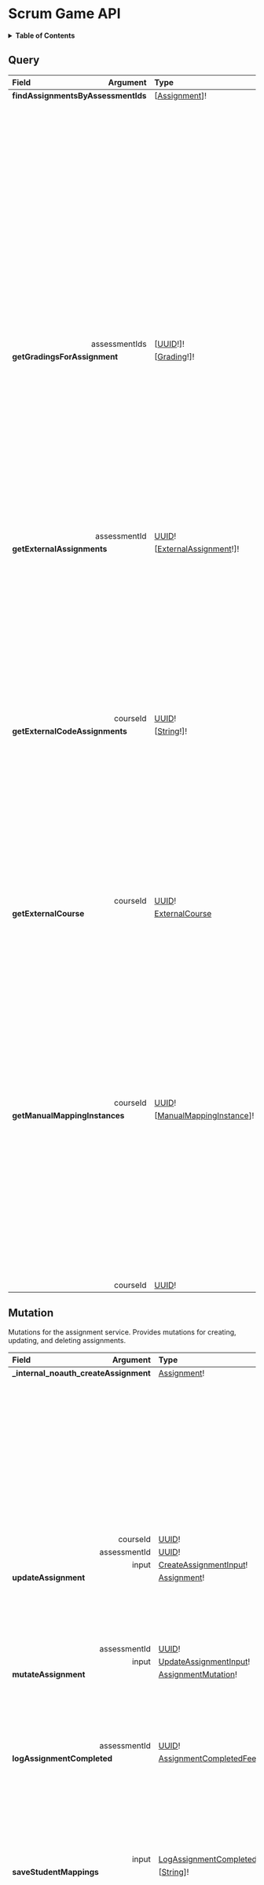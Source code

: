 # Scrum Game API

<details>
  <summary><strong>Table of Contents</strong></summary>

  * [Query](#query)
  * [Mutation](#mutation)
  * [Objects](#objects)
    * [Assignment](#assignment)
    * [AssignmentCompletedFeedback](#assignmentcompletedfeedback)
    * [AssignmentMutation](#assignmentmutation)
    * [CodeAssignmentGradingMetadata](#codeassignmentgradingmetadata)
    * [CodeAssignmentMetadata](#codeassignmentmetadata)
    * [Exercise](#exercise)
    * [ExerciseGrading](#exercisegrading)
    * [ExternalAssignment](#externalassignment)
    * [ExternalCourse](#externalcourse)
    * [Grading](#grading)
    * [ManualMappingInstance](#manualmappinginstance)
    * [PaginationInfo](#paginationinfo)
    * [StudentMapping](#studentmapping)
    * [Subexercise](#subexercise)
    * [SubexerciseGrading](#subexercisegrading)
    * [UnfinishedGrading](#unfinishedgrading)
  * [Inputs](#inputs)
    * [CreateAssignmentInput](#createassignmentinput)
    * [CreateExerciseInput](#createexerciseinput)
    * [CreateSubexerciseInput](#createsubexerciseinput)
    * [DateTimeFilter](#datetimefilter)
    * [ExerciseCompletedInput](#exercisecompletedinput)
    * [IntFilter](#intfilter)
    * [LogAssignmentCompletedInput](#logassignmentcompletedinput)
    * [Pagination](#pagination)
    * [StringFilter](#stringfilter)
    * [StudentMappingInput](#studentmappinginput)
    * [SubexerciseCompletedInput](#subexercisecompletedinput)
    * [UpdateAssignmentInput](#updateassignmentinput)
    * [UpdateExerciseInput](#updateexerciseinput)
    * [UpdateSubexerciseInput](#updatesubexerciseinput)
  * [Enums](#enums)
    * [AssignmentType](#assignmenttype)
    * [SortDirection](#sortdirection)
  * [Scalars](#scalars)
    * [Boolean](#boolean)
    * [Date](#date)
    * [DateTime](#datetime)
    * [Float](#float)
    * [Int](#int)
    * [LocalTime](#localtime)
    * [String](#string)
    * [Time](#time)
    * [UUID](#uuid)
    * [Url](#url)

</details>

## Query
<table>
<thead>
<tr>
<th align="left">Field</th>
<th align="right">Argument</th>
<th align="left">Type</th>
<th align="left">Description</th>
</tr>
</thead>
<tbody>
<tr>
<td colspan="2" valign="top"><strong id="query.findassignmentsbyassessmentids">findAssignmentsByAssessmentIds</strong></td>
<td valign="top">[<a href="#assignment">Assignment</a>]!</td>
<td>

Get assignment by assessment ID.
If any of the assessment IDs are not found, the corresponding assignment will be null.
🔒 The user must be enrolled in the course the assignments belong to to access them. Otherwise null is returned for
an assignment if the user has no access to it.

</td>
</tr>
<tr>
<td colspan="2" align="right" valign="top">assessmentIds</td>
<td valign="top">[<a href="#uuid">UUID</a>!]!</td>
<td></td>
</tr>
<tr>
<td colspan="2" valign="top"><strong id="query.getgradingsforassignment">getGradingsForAssignment</strong></td>
<td valign="top">[<a href="#grading">Grading</a>!]!</td>
<td>

Get all gradings for one assignment
🔒 The user must be an admin in the course the assignment belongs to to access them. Otherwise null is returned for
an assignment if the user has no access to it.

</td>
</tr>
<tr>
<td colspan="2" align="right" valign="top">assessmentId</td>
<td valign="top"><a href="#uuid">UUID</a>!</td>
<td></td>
</tr>
<tr>
<td colspan="2" valign="top"><strong id="query.getexternalassignments">getExternalAssignments</strong></td>
<td valign="top">[<a href="#externalassignment">ExternalAssignment</a>!]!</td>
<td>

Gets all the available external exercises.
CourseId is the id of the course the user is currently working in.
🔒 The user must be an admin in the course. Otherwise null is returned.

</td>
</tr>
<tr>
<td colspan="2" align="right" valign="top">courseId</td>
<td valign="top"><a href="#uuid">UUID</a>!</td>
<td></td>
</tr>
<tr>
<td colspan="2" valign="top"><strong id="query.getexternalcodeassignments">getExternalCodeAssignments</strong></td>
<td valign="top">[<a href="#string">String</a>!]!</td>
<td>

Gets all the available external code exercises.
CourseId is the id of the course the user is currently working in.
🔒 The user must be an admin in the course. Otherwise null is returned.

</td>
</tr>
<tr>
<td colspan="2" align="right" valign="top">courseId</td>
<td valign="top"><a href="#uuid">UUID</a>!</td>
<td></td>
</tr>
<tr>
<td colspan="2" valign="top"><strong id="query.getexternalcourse">getExternalCourse</strong></td>
<td valign="top"><a href="#externalcourse">ExternalCourse</a></td>
<td>

Get the corresponding external course for the given courseId.
CourseId is the id of the course the user is currently working in.
🔒 The user must be an admin in the course. Otherwise null is returned.

</td>
</tr>
<tr>
<td colspan="2" align="right" valign="top">courseId</td>
<td valign="top"><a href="#uuid">UUID</a>!</td>
<td></td>
</tr>
<tr>
<td colspan="2" valign="top"><strong id="query.getmanualmappinginstances">getManualMappingInstances</strong></td>
<td valign="top">[<a href="#manualmappinginstance">ManualMappingInstance</a>]!</td>
<td>

Gets all manual student mappings, i.e. all students where the backend could not map to a meitrex user.
🔒 The user must be an admin in the course. Otherwise null is returned.

</td>
</tr>
<tr>
<td colspan="2" align="right" valign="top">courseId</td>
<td valign="top"><a href="#uuid">UUID</a>!</td>
<td></td>
</tr>
</tbody>
</table>

## Mutation
Mutations for the assignment service. Provides mutations for creating, updating, and deleting assignments.

<table>
<thead>
<tr>
<th align="left">Field</th>
<th align="right">Argument</th>
<th align="left">Type</th>
<th align="left">Description</th>
</tr>
</thead>
<tbody>
<tr>
<td colspan="2" valign="top"><strong id="mutation._internal_noauth_createassignment">_internal_noauth_createAssignment</strong></td>
<td valign="top"><a href="#assignment">Assignment</a>!</td>
<td>

Creates a new assignment. Mutation is only accessible internally within the system by other
services and the gateway.
⚠️ This mutation is only accessible internally in the system and allows the caller to create assignments without
any permissions check and should not be called without any validation of the caller's permissions. ⚠️

</td>
</tr>
<tr>
<td colspan="2" align="right" valign="top">courseId</td>
<td valign="top"><a href="#uuid">UUID</a>!</td>
<td></td>
</tr>
<tr>
<td colspan="2" align="right" valign="top">assessmentId</td>
<td valign="top"><a href="#uuid">UUID</a>!</td>
<td></td>
</tr>
<tr>
<td colspan="2" align="right" valign="top">input</td>
<td valign="top"><a href="#createassignmentinput">CreateAssignmentInput</a>!</td>
<td></td>
</tr>
<tr>
<td colspan="2" valign="top"><strong id="mutation.updateassignment">updateAssignment</strong></td>
<td valign="top"><a href="#assignment">Assignment</a>!</td>
<td>

Update top-level fields of an assignment.
🔒 The user must be an admin in the course the assignment belongs to.

</td>
</tr>
<tr>
<td colspan="2" align="right" valign="top">assessmentId</td>
<td valign="top"><a href="#uuid">UUID</a>!</td>
<td></td>
</tr>
<tr>
<td colspan="2" align="right" valign="top">input</td>
<td valign="top"><a href="#updateassignmentinput">UpdateAssignmentInput</a>!</td>
<td></td>
</tr>
<tr>
<td colspan="2" valign="top"><strong id="mutation.mutateassignment">mutateAssignment</strong></td>
<td valign="top"><a href="#assignmentmutation">AssignmentMutation</a>!</td>
<td>

Modify an assignment.
🔒 The user must be an admin in the course the assignment is in to perform this action.

</td>
</tr>
<tr>
<td colspan="2" align="right" valign="top">assessmentId</td>
<td valign="top"><a href="#uuid">UUID</a>!</td>
<td></td>
</tr>
<tr>
<td colspan="2" valign="top"><strong id="mutation.logassignmentcompleted">logAssignmentCompleted</strong></td>
<td valign="top"><a href="#assignmentcompletedfeedback">AssignmentCompletedFeedback</a>!</td>
<td>

Logs that a user's assignment score has been imported, i.e. the user has completed the assignment.
🔒 The user must be a tutor in the course the assignment is in to perform this action.

</td>
</tr>
<tr>
<td colspan="2" align="right" valign="top">input</td>
<td valign="top"><a href="#logassignmentcompletedinput">LogAssignmentCompletedInput</a>!</td>
<td></td>
</tr>
<tr>
<td colspan="2" valign="top"><strong id="mutation.savestudentmappings">saveStudentMappings</strong></td>
<td valign="top">[<a href="#string">String</a>]!</td>
<td>

Saves mappings of meitrex users to external students.
Used to deal with ManualMappingInstances.
Returns list of all deleted ManualMappingInstance ids.
Returns null if connection to UserService failed.
🔒 The user must be an admin in the course to perform this action.

</td>
</tr>
<tr>
<td colspan="2" align="right" valign="top">courseId</td>
<td valign="top"><a href="#uuid">UUID</a>!</td>
<td></td>
</tr>
<tr>
<td colspan="2" align="right" valign="top">studentMappingInputs</td>
<td valign="top">[<a href="#studentmappinginput">StudentMappingInput</a>!]!</td>
<td></td>
</tr>
<tr>
<td colspan="2" valign="top"><strong id="mutation.syncassignmentsforcourse">syncAssignmentsForCourse</strong></td>
<td valign="top"><a href="#boolean">Boolean</a>!</td>
<td>

Fetches assignment info from external code assessment provider for the given course

</td>
</tr>
<tr>
<td colspan="2" align="right" valign="top">courseId</td>
<td valign="top"><a href="#uuid">UUID</a>!</td>
<td></td>
</tr>
</tbody>
</table>

## Objects

### Assignment

An assignment is an external source of tasks, which can be imported. This includes exercise sheets and physical tests.

<table>
<thead>
<tr>
<th align="left">Field</th>
<th align="right">Argument</th>
<th align="left">Type</th>
<th align="left">Description</th>
</tr>
</thead>
<tbody>
<tr>
<td colspan="2" valign="top"><strong id="assignment.assessmentid">assessmentId</strong></td>
<td valign="top"><a href="#uuid">UUID</a>!</td>
<td>

Identifier of the assignment, same as the identifier of the assessment.

</td>
</tr>
<tr>
<td colspan="2" valign="top"><strong id="assignment.courseid">courseId</strong></td>
<td valign="top"><a href="#uuid">UUID</a>!</td>
<td>

Id of the course this assignment belongs to.

</td>
</tr>
<tr>
<td colspan="2" valign="top"><strong id="assignment.exercises">exercises</strong></td>
<td valign="top">[<a href="#exercise">Exercise</a>!]</td>
<td>

List of exercises making up the assignment.
Optional for CODE_ASSIGNMENT since GH Classroom does not provide exercises.

</td>
</tr>
<tr>
<td colspan="2" valign="top"><strong id="assignment.date">date</strong></td>
<td valign="top"><a href="#datetime">DateTime</a></td>
<td>

The date at which the assignment had to be handed in (optional).

</td>
</tr>
<tr>
<td colspan="2" valign="top"><strong id="assignment.totalcredits">totalCredits</strong></td>
<td valign="top"><a href="#float">Float</a></td>
<td>

Number of total credits in the assignment.

</td>
</tr>
<tr>
<td colspan="2" valign="top"><strong id="assignment.assignmenttype">assignmentType</strong></td>
<td valign="top"><a href="#assignmenttype">AssignmentType</a>!</td>
<td>

Type of the assignment, e.g. exercise sheet or physical test.

</td>
</tr>
<tr>
<td colspan="2" valign="top"><strong id="assignment.description">description</strong></td>
<td valign="top"><a href="#string">String</a></td>
<td>

Description of the assignment (optional).

</td>
</tr>
<tr>
<td colspan="2" valign="top"><strong id="assignment.requiredpercentage">requiredPercentage</strong></td>
<td valign="top"><a href="#float">Float</a></td>
<td>

The required percentage to pass the assignment. A value between 0 and 1. Defaults to 0.5. (optional)

</td>
</tr>
<tr>
<td colspan="2" valign="top"><strong id="assignment.externalid">externalId</strong></td>
<td valign="top"><a href="#string">String</a></td>
<td>

The id of the exercise sheet in an external system like TMS. (optional)
This is needed for mapping grading data to assignments.

</td>
</tr>
<tr>
<td colspan="2" valign="top"><strong id="assignment.codeassignmentmetadata">codeAssignmentMetadata</strong></td>
<td valign="top"><a href="#codeassignmentmetadata">CodeAssignmentMetadata</a></td>
<td>

CodeAssignmentMetadata contains metadata for the external code assignment.

</td>
</tr>
</tbody>
</table>

### AssignmentCompletedFeedback

Feedback data when "logAssignmentCompleted" is called.

<table>
<thead>
<tr>
<th align="left">Field</th>
<th align="right">Argument</th>
<th align="left">Type</th>
<th align="left">Description</th>
</tr>
</thead>
<tbody>
<tr>
<td colspan="2" valign="top"><strong id="assignmentcompletedfeedback.success">success</strong></td>
<td valign="top"><a href="#boolean">Boolean</a>!</td>
<td>

Whether the assignment was passed or not.

</td>
</tr>
<tr>
<td colspan="2" valign="top"><strong id="assignmentcompletedfeedback.correctness">correctness</strong></td>
<td valign="top"><a href="#float">Float</a>!</td>
<td>

The percentage of achieved credits compared to total credits.

</td>
</tr>
</tbody>
</table>

### AssignmentMutation

<table>
<thead>
<tr>
<th align="left">Field</th>
<th align="right">Argument</th>
<th align="left">Type</th>
<th align="left">Description</th>
</tr>
</thead>
<tbody>
<tr>
<td colspan="2" valign="top"><strong id="assignmentmutation.assessmentid">assessmentId</strong></td>
<td valign="top"><a href="#uuid">UUID</a>!</td>
<td>

ID of the assignment that is being modified.

</td>
</tr>
<tr>
<td colspan="2" valign="top"><strong id="assignmentmutation.createexercise">createExercise</strong></td>
<td valign="top"><a href="#exercise">Exercise</a>!</td>
<td>

Creates a new exercise. Throws an error if the assignment does not exist.

</td>
</tr>
<tr>
<td colspan="2" align="right" valign="top">input</td>
<td valign="top"><a href="#createexerciseinput">CreateExerciseInput</a>!</td>
<td></td>
</tr>
<tr>
<td colspan="2" valign="top"><strong id="assignmentmutation.updateexercise">updateExercise</strong></td>
<td valign="top"><a href="#exercise">Exercise</a>!</td>
<td>

Updates an exercise. Throws an error if the exercise does not exist.

</td>
</tr>
<tr>
<td colspan="2" align="right" valign="top">input</td>
<td valign="top"><a href="#updateexerciseinput">UpdateExerciseInput</a>!</td>
<td></td>
</tr>
<tr>
<td colspan="2" valign="top"><strong id="assignmentmutation.deleteexercise">deleteExercise</strong></td>
<td valign="top"><a href="#uuid">UUID</a>!</td>
<td>

Deletes the exercise with the specified ID. Throws an error if the exercise does not exist.

</td>
</tr>
<tr>
<td colspan="2" align="right" valign="top">itemId</td>
<td valign="top"><a href="#uuid">UUID</a>!</td>
<td></td>
</tr>
<tr>
<td colspan="2" valign="top"><strong id="assignmentmutation.createsubexercise">createSubexercise</strong></td>
<td valign="top"><a href="#subexercise">Subexercise</a>!</td>
<td>

Creates a new subexercise. Throws an error if the assignment does not exist.

</td>
</tr>
<tr>
<td colspan="2" align="right" valign="top">input</td>
<td valign="top"><a href="#createsubexerciseinput">CreateSubexerciseInput</a>!</td>
<td></td>
</tr>
<tr>
<td colspan="2" valign="top"><strong id="assignmentmutation.updatesubexercise">updateSubexercise</strong></td>
<td valign="top"><a href="#subexercise">Subexercise</a>!</td>
<td>

Updates a subexercise. Throws an error if the subexercise does not exist.

</td>
</tr>
<tr>
<td colspan="2" align="right" valign="top">input</td>
<td valign="top"><a href="#updatesubexerciseinput">UpdateSubexerciseInput</a>!</td>
<td></td>
</tr>
<tr>
<td colspan="2" valign="top"><strong id="assignmentmutation.deletesubexercise">deleteSubexercise</strong></td>
<td valign="top"><a href="#uuid">UUID</a>!</td>
<td>

Deletes the subexercise with the specified ID. Throws an error if the subexercise does not exist.

</td>
</tr>
<tr>
<td colspan="2" align="right" valign="top">itemId</td>
<td valign="top"><a href="#uuid">UUID</a>!</td>
<td></td>
</tr>
</tbody>
</table>

### CodeAssignmentGradingMetadata

<table>
<thead>
<tr>
<th align="left">Field</th>
<th align="right">Argument</th>
<th align="left">Type</th>
<th align="left">Description</th>
</tr>
</thead>
<tbody>
<tr>
<td colspan="2" valign="top"><strong id="codeassignmentgradingmetadata.repolink">repoLink</strong></td>
<td valign="top"><a href="#string">String</a></td>
<td>

The repository link of for the external code assignment.

</td>
</tr>
<tr>
<td colspan="2" valign="top"><strong id="codeassignmentgradingmetadata.status">status</strong></td>
<td valign="top"><a href="#string">String</a></td>
<td>

The pipeline status of the corresponding repository.

</td>
</tr>
<tr>
<td colspan="2" valign="top"><strong id="codeassignmentgradingmetadata.feedbacktablehtml">feedbackTableHtml</strong></td>
<td valign="top"><a href="#string">String</a></td>
<td>

The Github worfklow run log table HTML of the corresponding repository.

</td>
</tr>
</tbody>
</table>

### CodeAssignmentMetadata

<table>
<thead>
<tr>
<th align="left">Field</th>
<th align="right">Argument</th>
<th align="left">Type</th>
<th align="left">Description</th>
</tr>
</thead>
<tbody>
<tr>
<td colspan="2" valign="top"><strong id="codeassignmentmetadata.assignmentlink">assignmentLink</strong></td>
<td valign="top"><a href="#string">String</a></td>
<td>

Link to the GitHub Classroom or equivalent (optional, CODE_ASSIGNMENT only).

</td>
</tr>
<tr>
<td colspan="2" valign="top"><strong id="codeassignmentmetadata.invitationlink">invitationLink</strong></td>
<td valign="top"><a href="#string">String</a></td>
<td>

Invitation link for students to join the assignment (optional, CODE_ASSIGNMENT only).

</td>
</tr>
<tr>
<td colspan="2" valign="top"><strong id="codeassignmentmetadata.readmehtml">readmeHtml</strong></td>
<td valign="top"><a href="#string">String</a></td>
<td>

README content in HTML format for the assignment (optional, CODE_ASSIGNMENT only).

</td>
</tr>
</tbody>
</table>

### Exercise

<table>
<thead>
<tr>
<th align="left">Field</th>
<th align="right">Argument</th>
<th align="left">Type</th>
<th align="left">Description</th>
</tr>
</thead>
<tbody>
<tr>
<td colspan="2" valign="top"><strong id="exercise.itemid">itemId</strong></td>
<td valign="top"><a href="#uuid">UUID</a>!</td>
<td>

Unique identifier of the exercise and the id of the corresponding item

</td>
</tr>
<tr>
<td colspan="2" valign="top"><strong id="exercise.totalexercisecredits">totalExerciseCredits</strong></td>
<td valign="top"><a href="#float">Float</a>!</td>
<td>

The amount of credits that can be earned on this exercise including all sub-exercises.

</td>
</tr>
<tr>
<td colspan="2" valign="top"><strong id="exercise.subexercises">subexercises</strong></td>
<td valign="top">[<a href="#subexercise">Subexercise</a>!]!</td>
<td>

Sub-exercises making up the exercise, i.e. parts a),b),c),...

</td>
</tr>
<tr>
<td colspan="2" valign="top"><strong id="exercise.number">number</strong></td>
<td valign="top"><a href="#string">String</a></td>
<td>

The number of the exercise on the exercise sheet, may be something such as 2 (optional).

</td>
</tr>
<tr>
<td colspan="2" valign="top"><strong id="exercise.tutorfeedback">tutorFeedback</strong></td>
<td valign="top"><a href="#string">String</a></td>
<td>

Feedback given by a tutor on the exercise (optional).

</td>
</tr>
</tbody>
</table>

### ExerciseGrading

<table>
<thead>
<tr>
<th align="left">Field</th>
<th align="right">Argument</th>
<th align="left">Type</th>
<th align="left">Description</th>
</tr>
</thead>
<tbody>
<tr>
<td colspan="2" valign="top"><strong id="exercisegrading.itemid">itemId</strong></td>
<td valign="top"><a href="#uuid">UUID</a>!</td>
<td>

ID of the exercise.

</td>
</tr>
<tr>
<td colspan="2" valign="top"><strong id="exercisegrading.studentid">studentId</strong></td>
<td valign="top"><a href="#uuid">UUID</a>!</td>
<td>

ID of the student the exercise-grading belongs to.

</td>
</tr>
<tr>
<td colspan="2" valign="top"><strong id="exercisegrading.achievedcredits">achievedCredits</strong></td>
<td valign="top"><a href="#float">Float</a>!</td>
<td>

The absolute number of achieved credits on the exercise.

</td>
</tr>
<tr>
<td colspan="2" valign="top"><strong id="exercisegrading.subexercisegradings">subexerciseGradings</strong></td>
<td valign="top">[<a href="#subexercisegrading">SubexerciseGrading</a>]!</td>
<td>

List of subexercise-gradings for each subexercise in the exercise. Can be empty, if there are no subexercises within the exercise.

</td>
</tr>
</tbody>
</table>

### ExternalAssignment

An external Assignment such as the ones from TMS. These are needed for mapping Meitrex Assignments to external ones for importing gradings.

<table>
<thead>
<tr>
<th align="left">Field</th>
<th align="right">Argument</th>
<th align="left">Type</th>
<th align="left">Description</th>
</tr>
</thead>
<tbody>
<tr>
<td colspan="2" valign="top"><strong id="externalassignment.externalid">externalId</strong></td>
<td valign="top"><a href="#string">String</a>!</td>
<td></td>
</tr>
<tr>
<td colspan="2" valign="top"><strong id="externalassignment.sheetno">sheetNo</strong></td>
<td valign="top"><a href="#float">Float</a>!</td>
<td></td>
</tr>
</tbody>
</table>

### ExternalCourse

<table>
<thead>
<tr>
<th align="left">Field</th>
<th align="right">Argument</th>
<th align="left">Type</th>
<th align="left">Description</th>
</tr>
</thead>
<tbody>
<tr>
<td colspan="2" valign="top"><strong id="externalcourse.coursetitle">courseTitle</strong></td>
<td valign="top"><a href="#string">String</a>!</td>
<td>

The name of the course.

</td>
</tr>
<tr>
<td colspan="2" valign="top"><strong id="externalcourse.url">url</strong></td>
<td valign="top"><a href="#string">String</a>!</td>
<td>

The url to the course.

</td>
</tr>
<tr>
<td colspan="2" valign="top"><strong id="externalcourse.organizationname">organizationName</strong></td>
<td valign="top"><a href="#string">String</a>!</td>
<td>

The Github organization name the classroom belongs to.

</td>
</tr>
</tbody>
</table>

### Grading

A grading contains a user's achieved credits on an assignment and its exercises and subexercises.

<table>
<thead>
<tr>
<th align="left">Field</th>
<th align="right">Argument</th>
<th align="left">Type</th>
<th align="left">Description</th>
</tr>
</thead>
<tbody>
<tr>
<td colspan="2" valign="top"><strong id="grading.assessmentid">assessmentId</strong></td>
<td valign="top"><a href="#uuid">UUID</a>!</td>
<td>

ID of the assignment.

</td>
</tr>
<tr>
<td colspan="2" valign="top"><strong id="grading.studentid">studentId</strong></td>
<td valign="top"><a href="#uuid">UUID</a>!</td>
<td>

ID of the student the grading belongs to.

</td>
</tr>
<tr>
<td colspan="2" valign="top"><strong id="grading.date">date</strong></td>
<td valign="top"><a href="#datetime">DateTime</a></td>
<td>

The date and time of when the tutor corrected the assignment.

</td>
</tr>
<tr>
<td colspan="2" valign="top"><strong id="grading.achievedcredits">achievedCredits</strong></td>
<td valign="top"><a href="#float">Float</a></td>
<td>

The absolute number of achieved credits on the assignment.

</td>
</tr>
<tr>
<td colspan="2" valign="top"><strong id="grading.codeassignmentgradingmetadata">codeAssignmentGradingMetadata</strong></td>
<td valign="top"><a href="#codeassignmentgradingmetadata">CodeAssignmentGradingMetadata</a></td>
<td>

CodeAssignmentGradingMetadata contains metadata for the external code assignment grading.

</td>
</tr>
<tr>
<td colspan="2" valign="top"><strong id="grading.exercisegradings">exerciseGradings</strong></td>
<td valign="top">[<a href="#exercisegrading">ExerciseGrading</a>!]</td>
<td>

List of exercise-gradings for each exercise in the assignment. Can be empty, if there are no exercises within the assignment.

</td>
</tr>
</tbody>
</table>

### ManualMappingInstance

An object to represent a student where the backend could not automatically map the external student to a meitrex user.

<table>
<thead>
<tr>
<th align="left">Field</th>
<th align="right">Argument</th>
<th align="left">Type</th>
<th align="left">Description</th>
</tr>
</thead>
<tbody>
<tr>
<td colspan="2" valign="top"><strong id="manualmappinginstance.externalstudentid">externalStudentId</strong></td>
<td valign="top"><a href="#string">String</a>!</td>
<td>

Student Id in external system like TMS

</td>
</tr>
<tr>
<td colspan="2" valign="top"><strong id="manualmappinginstance.externalstudentinfo">externalStudentInfo</strong></td>
<td valign="top"><a href="#string">String</a>!</td>
<td>

JSON Object containing all available information on the external student.

</td>
</tr>
</tbody>
</table>

### PaginationInfo

Return type for information about paginated results.

<table>
<thead>
<tr>
<th align="left">Field</th>
<th align="right">Argument</th>
<th align="left">Type</th>
<th align="left">Description</th>
</tr>
</thead>
<tbody>
<tr>
<td colspan="2" valign="top"><strong id="paginationinfo.page">page</strong></td>
<td valign="top"><a href="#int">Int</a>!</td>
<td>

The current page number.

</td>
</tr>
<tr>
<td colspan="2" valign="top"><strong id="paginationinfo.size">size</strong></td>
<td valign="top"><a href="#int">Int</a>!</td>
<td>

The number of elements per page.

</td>
</tr>
<tr>
<td colspan="2" valign="top"><strong id="paginationinfo.totalelements">totalElements</strong></td>
<td valign="top"><a href="#int">Int</a>!</td>
<td>

The total number of elements across all pages.

</td>
</tr>
<tr>
<td colspan="2" valign="top"><strong id="paginationinfo.totalpages">totalPages</strong></td>
<td valign="top"><a href="#int">Int</a>!</td>
<td>

The total number of pages.

</td>
</tr>
<tr>
<td colspan="2" valign="top"><strong id="paginationinfo.hasnext">hasNext</strong></td>
<td valign="top"><a href="#boolean">Boolean</a>!</td>
<td>

Whether there is a next page.

</td>
</tr>
</tbody>
</table>

### StudentMapping

<table>
<thead>
<tr>
<th align="left">Field</th>
<th align="right">Argument</th>
<th align="left">Type</th>
<th align="left">Description</th>
</tr>
</thead>
<tbody>
<tr>
<td colspan="2" valign="top"><strong id="studentmapping.meitrexstudentid">meitrexStudentId</strong></td>
<td valign="top"><a href="#uuid">UUID</a>!</td>
<td>

Student Id in Meitrex

</td>
</tr>
<tr>
<td colspan="2" valign="top"><strong id="studentmapping.externalstudentid">externalStudentId</strong></td>
<td valign="top"><a href="#string">String</a>!</td>
<td>

Student Id in external system like TMS

</td>
</tr>
</tbody>
</table>

### Subexercise

<table>
<thead>
<tr>
<th align="left">Field</th>
<th align="right">Argument</th>
<th align="left">Type</th>
<th align="left">Description</th>
</tr>
</thead>
<tbody>
<tr>
<td colspan="2" valign="top"><strong id="subexercise.itemid">itemId</strong></td>
<td valign="top"><a href="#uuid">UUID</a>!</td>
<td>

Unique identifier of the exercise and the id of the corresponding item

</td>
</tr>
<tr>
<td colspan="2" valign="top"><strong id="subexercise.totalsubexercisecredits">totalSubexerciseCredits</strong></td>
<td valign="top"><a href="#float">Float</a>!</td>
<td>

The amount of credits that can be earned on this sub-exercise.

</td>
</tr>
<tr>
<td colspan="2" valign="top"><strong id="subexercise.number">number</strong></td>
<td valign="top"><a href="#string">String</a></td>
<td>

The number of the exercise on the exercise sheet, may be something such as 2b (optional).

</td>
</tr>
<tr>
<td colspan="2" valign="top"><strong id="subexercise.tutorfeedback">tutorFeedback</strong></td>
<td valign="top"><a href="#string">String</a></td>
<td>

Feedback given by a tutor on the exercise (optional).

</td>
</tr>
</tbody>
</table>

### SubexerciseGrading

<table>
<thead>
<tr>
<th align="left">Field</th>
<th align="right">Argument</th>
<th align="left">Type</th>
<th align="left">Description</th>
</tr>
</thead>
<tbody>
<tr>
<td colspan="2" valign="top"><strong id="subexercisegrading.itemid">itemId</strong></td>
<td valign="top"><a href="#uuid">UUID</a>!</td>
<td>

ID of the subexercise.

</td>
</tr>
<tr>
<td colspan="2" valign="top"><strong id="subexercisegrading.studentid">studentId</strong></td>
<td valign="top"><a href="#uuid">UUID</a>!</td>
<td>

ID of the student the subexercise-grading belongs to.

</td>
</tr>
<tr>
<td colspan="2" valign="top"><strong id="subexercisegrading.achievedcredits">achievedCredits</strong></td>
<td valign="top"><a href="#float">Float</a>!</td>
<td>

The absolute number of achieved credits on the subexercise.

</td>
</tr>
</tbody>
</table>

### UnfinishedGrading

An Unfinished Grading is created, when importing and parsing gradings from external systems like TMS goes wrong
because the student id has to be mapped manually.
After an admin mapped ids manually, these unfinished gradings will be tried again.

<table>
<thead>
<tr>
<th align="left">Field</th>
<th align="right">Argument</th>
<th align="left">Type</th>
<th align="left">Description</th>
</tr>
</thead>
<tbody>
<tr>
<td colspan="2" valign="top"><strong id="unfinishedgrading.externalstudentid">externalStudentId</strong></td>
<td valign="top"><a href="#string">String</a>!</td>
<td>

Student Id in external system like TMS

</td>
</tr>
<tr>
<td colspan="2" valign="top"><strong id="unfinishedgrading.assignmentid">assignmentId</strong></td>
<td valign="top"><a href="#uuid">UUID</a>!</td>
<td>

Assignment/HandIn id in MEITREX

</td>
</tr>
<tr>
<td colspan="2" valign="top"><strong id="unfinishedgrading.gradingjson">gradingJson</strong></td>
<td valign="top"><a href="#string">String</a>!</td>
<td>

JSON representation of the grading

</td>
</tr>
<tr>
<td colspan="2" valign="top"><strong id="unfinishedgrading.numberoftries">numberOfTries</strong></td>
<td valign="top"><a href="#int">Int</a>!</td>
<td>

The number of times importing and parsing was tried. Might be useful for detecting and manually deleting broken gradings.

</td>
</tr>
</tbody>
</table>

## Inputs

### CreateAssignmentInput

<table>
<thead>
<tr>
<th colspan="2" align="left">Field</th>
<th align="left">Type</th>
<th align="left">Description</th>
</tr>
</thead>
<tbody>
<tr>
<td colspan="2" valign="top"><strong id="createassignmentinput.totalcredits">totalCredits</strong></td>
<td valign="top"><a href="#float">Float</a></td>
<td>

Number of total credits in the assignment. Optional for CODE_ASSIGNMENT.
Can be set later when grades are available.

</td>
</tr>
<tr>
<td colspan="2" valign="top"><strong id="createassignmentinput.exercises">exercises</strong></td>
<td valign="top">[<a href="#createexerciseinput">CreateExerciseInput</a>!]</td>
<td>

List of exercises in this Assignment
Optional for CODE_ASSIGNMENT since GH Classroom does not provide exercises.

</td>
</tr>
<tr>
<td colspan="2" valign="top"><strong id="createassignmentinput.assignmenttype">assignmentType</strong></td>
<td valign="top"><a href="#assignmenttype">AssignmentType</a>!</td>
<td>

Type of the assignment, e.g. exercise sheet or physical test.

</td>
</tr>
<tr>
<td colspan="2" valign="top"><strong id="createassignmentinput.date">date</strong></td>
<td valign="top"><a href="#datetime">DateTime</a></td>
<td>

The date at which the assignment had to be handed in (optional).

</td>
</tr>
<tr>
<td colspan="2" valign="top"><strong id="createassignmentinput.description">description</strong></td>
<td valign="top"><a href="#string">String</a></td>
<td>

Description of the assignment (optional).

</td>
</tr>
<tr>
<td colspan="2" valign="top"><strong id="createassignmentinput.requiredpercentage">requiredPercentage</strong></td>
<td valign="top"><a href="#float">Float</a></td>
<td>

The required percentage to pass the assignment. A value between 0 and 1. Defaults to 0.5. (optional)

</td>
</tr>
<tr>
<td colspan="2" valign="top"><strong id="createassignmentinput.externalid">externalId</strong></td>
<td valign="top"><a href="#string">String</a></td>
<td>

The id of the exercise sheet in an external system like TMS. (optional)
This is needed for mapping grading data to assignments.

</td>
</tr>
</tbody>
</table>

### CreateExerciseInput

<table>
<thead>
<tr>
<th colspan="2" align="left">Field</th>
<th align="left">Type</th>
<th align="left">Description</th>
</tr>
</thead>
<tbody>
<tr>
<td colspan="2" valign="top"><strong id="createexerciseinput.itemid">itemId</strong></td>
<td valign="top"><a href="#uuid">UUID</a>!</td>
<td>

the id of the item the exercise belongs to

</td>
</tr>
<tr>
<td colspan="2" valign="top"><strong id="createexerciseinput.totalexercisecredits">totalExerciseCredits</strong></td>
<td valign="top"><a href="#float">Float</a>!</td>
<td>

The amount of credits that can be earned on this exercise including all sub-exercises. (Positive or zero)

</td>
</tr>
<tr>
<td colspan="2" valign="top"><strong id="createexerciseinput.subexercises">subexercises</strong></td>
<td valign="top">[<a href="#createsubexerciseinput">CreateSubexerciseInput</a>!]!</td>
<td>

Sub-exercises making up the exercise, i.e. parts a),b),c),...

</td>
</tr>
<tr>
<td colspan="2" valign="top"><strong id="createexerciseinput.number">number</strong></td>
<td valign="top"><a href="#string">String</a></td>
<td>

The number of the exercise on the exercise sheet, may be something such as 2 (optional).

</td>
</tr>
</tbody>
</table>

### CreateSubexerciseInput

<table>
<thead>
<tr>
<th colspan="2" align="left">Field</th>
<th align="left">Type</th>
<th align="left">Description</th>
</tr>
</thead>
<tbody>
<tr>
<td colspan="2" valign="top"><strong id="createsubexerciseinput.itemid">itemId</strong></td>
<td valign="top"><a href="#uuid">UUID</a>!</td>
<td>

the id of the item the subexercise belongs to

</td>
</tr>
<tr>
<td colspan="2" valign="top"><strong id="createsubexerciseinput.parentexerciseid">parentExerciseId</strong></td>
<td valign="top"><a href="#uuid">UUID</a>!</td>
<td>

the id of the exercise this subexercise belongs to

</td>
</tr>
<tr>
<td colspan="2" valign="top"><strong id="createsubexerciseinput.totalsubexercisecredits">totalSubexerciseCredits</strong></td>
<td valign="top"><a href="#float">Float</a>!</td>
<td>

The amount of credits that can be earned on this sub-exercise. (Positive or zero)

</td>
</tr>
<tr>
<td colspan="2" valign="top"><strong id="createsubexerciseinput.number">number</strong></td>
<td valign="top"><a href="#string">String</a></td>
<td>

The number of the exercise on the exercise sheet, may be something such as 2b (optional).

</td>
</tr>
</tbody>
</table>

### DateTimeFilter

Filter for date values.
If multiple filters are specified, they are combined with AND.

<table>
<thead>
<tr>
<th colspan="2" align="left">Field</th>
<th align="left">Type</th>
<th align="left">Description</th>
</tr>
</thead>
<tbody>
<tr>
<td colspan="2" valign="top"><strong id="datetimefilter.after">after</strong></td>
<td valign="top"><a href="#datetime">DateTime</a></td>
<td>

If specified, filters for dates after the specified value.

</td>
</tr>
<tr>
<td colspan="2" valign="top"><strong id="datetimefilter.before">before</strong></td>
<td valign="top"><a href="#datetime">DateTime</a></td>
<td>

If specified, filters for dates before the specified value.

</td>
</tr>
</tbody>
</table>

### ExerciseCompletedInput

<table>
<thead>
<tr>
<th colspan="2" align="left">Field</th>
<th align="left">Type</th>
<th align="left">Description</th>
</tr>
</thead>
<tbody>
<tr>
<td colspan="2" valign="top"><strong id="exercisecompletedinput.itemid">itemId</strong></td>
<td valign="top"><a href="#uuid">UUID</a>!</td>
<td>

ID of the exercise.

</td>
</tr>
<tr>
<td colspan="2" valign="top"><strong id="exercisecompletedinput.achievedcredits">achievedCredits</strong></td>
<td valign="top"><a href="#float">Float</a>!</td>
<td>

The absolute number of achieved credits.

</td>
</tr>
<tr>
<td colspan="2" valign="top"><strong id="exercisecompletedinput.completedsubexercises">completedSubexercises</strong></td>
<td valign="top">[<a href="#subexercisecompletedinput">SubexerciseCompletedInput</a>]!</td>
<td>

List of subexercises that were completed in the exercise. Can be empty, if there are no subexercises within the exercise.

</td>
</tr>
</tbody>
</table>

### IntFilter

Filter for integer values.
If multiple filters are specified, they are combined with AND.

<table>
<thead>
<tr>
<th colspan="2" align="left">Field</th>
<th align="left">Type</th>
<th align="left">Description</th>
</tr>
</thead>
<tbody>
<tr>
<td colspan="2" valign="top"><strong id="intfilter.equals">equals</strong></td>
<td valign="top"><a href="#int">Int</a></td>
<td>

An integer value to match exactly.

</td>
</tr>
<tr>
<td colspan="2" valign="top"><strong id="intfilter.greaterthan">greaterThan</strong></td>
<td valign="top"><a href="#int">Int</a></td>
<td>

If specified, filters for values greater than to the specified value.

</td>
</tr>
<tr>
<td colspan="2" valign="top"><strong id="intfilter.lessthan">lessThan</strong></td>
<td valign="top"><a href="#int">Int</a></td>
<td>

If specified, filters for values less than to the specified value.

</td>
</tr>
</tbody>
</table>

### LogAssignmentCompletedInput

<table>
<thead>
<tr>
<th colspan="2" align="left">Field</th>
<th align="left">Type</th>
<th align="left">Description</th>
</tr>
</thead>
<tbody>
<tr>
<td colspan="2" valign="top"><strong id="logassignmentcompletedinput.assessmentid">assessmentId</strong></td>
<td valign="top"><a href="#uuid">UUID</a>!</td>
<td>

ID of the assignment.

</td>
</tr>
<tr>
<td colspan="2" valign="top"><strong id="logassignmentcompletedinput.achievedcredits">achievedCredits</strong></td>
<td valign="top"><a href="#float">Float</a>!</td>
<td>

The absolute number of achieved credits.

</td>
</tr>
<tr>
<td colspan="2" valign="top"><strong id="logassignmentcompletedinput.completedexercises">completedExercises</strong></td>
<td valign="top">[<a href="#exercisecompletedinput">ExerciseCompletedInput</a>]!</td>
<td>

List of exercises that were completed in the assignment. Can be empty, if there are no exercises within the assignment.

</td>
</tr>
</tbody>
</table>

### Pagination

Specifies the page size and page number for paginated results.

<table>
<thead>
<tr>
<th colspan="2" align="left">Field</th>
<th align="left">Type</th>
<th align="left">Description</th>
</tr>
</thead>
<tbody>
<tr>
<td colspan="2" valign="top"><strong id="pagination.page">page</strong></td>
<td valign="top"><a href="#int">Int</a>!</td>
<td>

The page number, starting at 0.
If not specified, the default value is 0.
For values greater than 0, the page size must be specified.
If this value is larger than the number of pages, an empty page is returned.

</td>
</tr>
<tr>
<td colspan="2" valign="top"><strong id="pagination.size">size</strong></td>
<td valign="top"><a href="#int">Int</a>!</td>
<td>

The number of elements per page.

</td>
</tr>
</tbody>
</table>

### StringFilter

Filter for string values.
If multiple filters are specified, they are combined with AND.

<table>
<thead>
<tr>
<th colspan="2" align="left">Field</th>
<th align="left">Type</th>
<th align="left">Description</th>
</tr>
</thead>
<tbody>
<tr>
<td colspan="2" valign="top"><strong id="stringfilter.equals">equals</strong></td>
<td valign="top"><a href="#string">String</a></td>
<td>

A string value to match exactly.

</td>
</tr>
<tr>
<td colspan="2" valign="top"><strong id="stringfilter.contains">contains</strong></td>
<td valign="top"><a href="#string">String</a></td>
<td>

A string value that must be contained in the field that is being filtered.

</td>
</tr>
<tr>
<td colspan="2" valign="top"><strong id="stringfilter.ignorecase">ignoreCase</strong></td>
<td valign="top"><a href="#boolean">Boolean</a>!</td>
<td>

If true, the filter is case-insensitive.

</td>
</tr>
</tbody>
</table>

### StudentMappingInput

<table>
<thead>
<tr>
<th colspan="2" align="left">Field</th>
<th align="left">Type</th>
<th align="left">Description</th>
</tr>
</thead>
<tbody>
<tr>
<td colspan="2" valign="top"><strong id="studentmappinginput.meitrexstudentid">meitrexStudentId</strong></td>
<td valign="top"><a href="#uuid">UUID</a>!</td>
<td>

Student Id in Meitrex

</td>
</tr>
<tr>
<td colspan="2" valign="top"><strong id="studentmappinginput.externalstudentid">externalStudentId</strong></td>
<td valign="top"><a href="#string">String</a>!</td>
<td>

Student Id in external system like TMS

</td>
</tr>
</tbody>
</table>

### SubexerciseCompletedInput

<table>
<thead>
<tr>
<th colspan="2" align="left">Field</th>
<th align="left">Type</th>
<th align="left">Description</th>
</tr>
</thead>
<tbody>
<tr>
<td colspan="2" valign="top"><strong id="subexercisecompletedinput.itemid">itemId</strong></td>
<td valign="top"><a href="#uuid">UUID</a>!</td>
<td>

ID of the subexercise.

</td>
</tr>
<tr>
<td colspan="2" valign="top"><strong id="subexercisecompletedinput.achievedcredits">achievedCredits</strong></td>
<td valign="top"><a href="#float">Float</a>!</td>
<td>

The absolute number of achieved credits.

</td>
</tr>
</tbody>
</table>

### UpdateAssignmentInput

<table>
<thead>
<tr>
<th colspan="2" align="left">Field</th>
<th align="left">Type</th>
<th align="left">Description</th>
</tr>
</thead>
<tbody>
<tr>
<td colspan="2" valign="top"><strong id="updateassignmentinput.requiredpercentage">requiredPercentage</strong></td>
<td valign="top"><a href="#float">Float</a></td>
<td></td>
</tr>
</tbody>
</table>

### UpdateExerciseInput

<table>
<thead>
<tr>
<th colspan="2" align="left">Field</th>
<th align="left">Type</th>
<th align="left">Description</th>
</tr>
</thead>
<tbody>
<tr>
<td colspan="2" valign="top"><strong id="updateexerciseinput.itemid">itemId</strong></td>
<td valign="top"><a href="#uuid">UUID</a>!</td>
<td>

Id of the exercise to update.

</td>
</tr>
<tr>
<td colspan="2" valign="top"><strong id="updateexerciseinput.totalexercisecredits">totalExerciseCredits</strong></td>
<td valign="top"><a href="#float">Float</a>!</td>
<td>

The amount of credits that can be earned on this exercise including all sub-exercises. (Positive or zero)

</td>
</tr>
<tr>
<td colspan="2" valign="top"><strong id="updateexerciseinput.subexercises">subexercises</strong></td>
<td valign="top">[<a href="#createsubexerciseinput">CreateSubexerciseInput</a>!]!</td>
<td>

Sub-exercises making up the exercise, i.e. parts a),b),c),...

</td>
</tr>
<tr>
<td colspan="2" valign="top"><strong id="updateexerciseinput.number">number</strong></td>
<td valign="top"><a href="#string">String</a></td>
<td>

The number of the exercise on the exercise sheet, may be something such as 2 (optional).

</td>
</tr>
</tbody>
</table>

### UpdateSubexerciseInput

<table>
<thead>
<tr>
<th colspan="2" align="left">Field</th>
<th align="left">Type</th>
<th align="left">Description</th>
</tr>
</thead>
<tbody>
<tr>
<td colspan="2" valign="top"><strong id="updatesubexerciseinput.itemid">itemId</strong></td>
<td valign="top"><a href="#uuid">UUID</a>!</td>
<td>

Id of the subexercise to update.

</td>
</tr>
<tr>
<td colspan="2" valign="top"><strong id="updatesubexerciseinput.totalsubexercisecredits">totalSubexerciseCredits</strong></td>
<td valign="top"><a href="#float">Float</a>!</td>
<td>

The amount of credits that can be earned on this sub-exercise. (Positive or zero)

</td>
</tr>
<tr>
<td colspan="2" valign="top"><strong id="updatesubexerciseinput.number">number</strong></td>
<td valign="top"><a href="#string">String</a></td>
<td>

The number of the exercise on the exercise sheet, may be something such as 2b (optional).

</td>
</tr>
</tbody>
</table>

## Enums

### AssignmentType

The type of assignment.

<table>
<thead>
<tr>
<th align="left">Value</th>
<th align="left">Description</th>
</tr>
</thead>
<tbody>
<tr>
<td valign="top"><strong>EXERCISE_SHEET</strong></td>
<td></td>
</tr>
<tr>
<td valign="top"><strong>PHYSICAL_TEST</strong></td>
<td></td>
</tr>
<tr>
<td valign="top"><strong>CODE_ASSIGNMENT</strong></td>
<td></td>
</tr>
</tbody>
</table>

### SortDirection

Specifies the sort direction, either ascending or descending.

<table>
<thead>
<tr>
<th align="left">Value</th>
<th align="left">Description</th>
</tr>
</thead>
<tbody>
<tr>
<td valign="top"><strong>ASC</strong></td>
<td></td>
</tr>
<tr>
<td valign="top"><strong>DESC</strong></td>
<td></td>
</tr>
</tbody>
</table>

## Scalars

### Boolean

The `Boolean` scalar type represents `true` or `false`.

### Date

### DateTime

### Float

The `Float` scalar type represents signed double-precision fractional values as specified by [IEEE 754](https://en.wikipedia.org/wiki/IEEE_floating_point).

### Int

The `Int` scalar type represents non-fractional signed whole numeric values. Int can represent values between -(2^31) and 2^31 - 1.

### LocalTime

### String

The `String` scalar type represents textual data, represented as UTF-8 character sequences. The String type is most often used by GraphQL to represent free-form human-readable text.

### Time

### UUID

### Url

